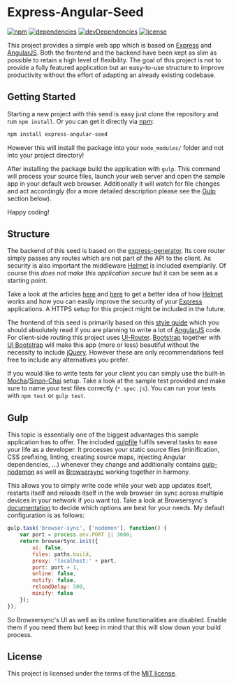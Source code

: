 # Express-Angular-Seed
[![npm](https://img.shields.io/npm/v/express-angular-seed.svg)](https://www.npmjs.com/package/express-angular-seed)
[![dependencies](https://img.shields.io/david/jbuerkel/express-angular-seed.svg)](https://david-dm.org/jbuerkel/express-angular-seed#info=dependencies&view=table)
[![devDependencies](https://img.shields.io/david/dev/jbuerkel/express-angular-seed.svg)](https://david-dm.org/jbuerkel/express-angular-seed#info=devDependencies&view=table)
[![license](https://img.shields.io/badge/license-MIT-blue.svg)](https://opensource.org/licenses/MIT)

This project provides a simple web app which is based on [Express](http://expressjs.com/) and [AngularJS](https://angularjs.org/). Both the frontend and the backend have been kept as slim as possible to retain a high level of flexibility. The goal of this project is not to provide a fully featured application but an easy-to-use structure to improve productivity without the effort of adapting an already existing codebase.

## Getting Started

Starting a new project with this seed is easy just clone the repository and run `npm install`. Or you can get it directly via [npm](https://www.npmjs.com/):

```sh
npm install express-angular-seed
```

However this will install the package into your `node_modules/` folder and not into your project directory!

After installing the package build the application with `gulp`. This command will process your source files, launch your web server and open the sample app in your default web browser. Additionally it will watch for file changes and act accordingly (for a more detailed description please see the [Gulp](https://github.com/jbuerkel/express-angular-seed#gulp) section below).

Happy coding!

## Structure

The backend of this seed is based on the [express-generator](https://www.npmjs.com/package/express-generator). Its core router simply passes any routes which are not part of the API to the client. As security is also important the middleware [Helmet](https://www.npmjs.com/package/helmet) is included exemplarily. Of course this *does not make this application secure* but it can be seen as a starting point.

Take a look at the articles [here](http://scottksmith.com/blog/2014/09/21/protect-your-node-apps-noggin-with-helmet/) and [here](http://scottksmith.com/blog/2014/09/04/simple-steps-to-secure-your-express-node-application/) to get a better idea of how [Helmet](https://www.npmjs.com/package/helmet) works and how you can easily improve the security of your [Express](http://expressjs.com/) applications. A HTTPS setup for this project might be included in the future.

The frontend of this seed is primarily based on this [style guide](https://github.com/johnpapa/angular-styleguide) which you should absolutely read if you are planning to write a lot of [AngularJS](https://angularjs.org/) code. For client-side routing this project uses [UI-Router](https://www.npmjs.com/package/angular-ui-router). [Bootstrap](https://getbootstrap.com/) together with [UI Bootstrap](https://angular-ui.github.io/bootstrap/) will make this app (more or less) beautiful without the necessity to include [jQuery](https://jquery.com/). However these are only recommendations feel free to include any alternatives you prefer.

If you would like to write tests for your client you can simply use the built-in [Mocha](https://mochajs.org/)/[Sinon-Chai](http://chaijs.com/plugins/sinon-chai) setup. Take a look at the sample test provided and make sure to name your test files correctly (`*.spec.js`). You can run your tests with `npm test` or `gulp test`.

## Gulp

This topic is essentially one of the biggest advantages this sample application has to offer. The included [gulpfile](https://github.com/jbuerkel/express-angular-seed/blob/master/gulpfile.js) fulfils several tasks to ease your life as a developer. It processes your static source files (minification, CSS prefixing, linting, creating source maps, injecting Angular dependencies, ...) whenever they change and additionally contains [gulp-nodemon](https://www.npmjs.com/package/gulp-nodemon) as well as [Browsersync](https://browsersync.io/) working together in harmony.

This allows you to simply write code while your web app updates itself, restarts itself and reloads itself in the web browser (in sync across multiple devices in your network if you want to). Take a look at Browsersync's [documentation](https://browsersync.io/docs/options/) to decide which options are best for your needs. My default configuration is as follows:

```js
gulp.task('browser-sync', ['nodemon'], function() {
    var port = process.env.PORT || 3000;
    return browserSync.init({
        ui: false,
        files: paths.build,
        proxy: 'localhost:' + port,
        port: port + 1,
        online: false,
        notify: false,
        reloadDelay: 500,
        minify: false
    });
});
```

So Browsersync's UI as well as its online functionalities are disabled. Enable them if you need them but keep in mind that this will slow down your build process.

## License

This project is licensed under the terms of the [MIT license](https://github.com/jbuerkel/express-angular-seed/blob/master/LICENSE).

